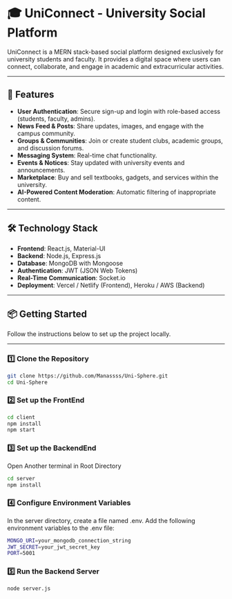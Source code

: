 # 🎓 UniConnect - University Social Platform

UniConnect is a MERN stack-based social platform designed exclusively for university students and faculty. It provides a digital space where users can connect, collaborate, and engage in academic and extracurricular activities.

---

## 🚀 Features

- **User Authentication**: Secure sign-up and login with role-based access (students, faculty, admins).
- **News Feed & Posts**: Share updates, images, and engage with the campus community.
- **Groups & Communities**: Join or create student clubs, academic groups, and discussion forums.
- **Messaging System**: Real-time chat functionality.
- **Events & Notices**: Stay updated with university events and announcements.
- **Marketplace**: Buy and sell textbooks, gadgets, and services within the university.
- **AI-Powered Content Moderation**: Automatic filtering of inappropriate content.

---

## 🛠 Technology Stack

- **Frontend**: React.js, Material-UI
- **Backend**: Node.js, Express.js
- **Database**: MongoDB with Mongoose
- **Authentication**: JWT (JSON Web Tokens)
- **Real-Time Communication**: Socket.io
- **Deployment**: Vercel / Netlify (Frontend), Heroku / AWS (Backend)

---

## 📦 Getting Started

Follow the instructions below to set up the project locally.

---

### 1️⃣ **Clone the Repository**

```bash
git clone https://github.com/Manassss/Uni-Sphere.git
cd Uni-Sphere
```

### 2️⃣ **Set up the FrontEnd**

```bash
cd client
npm install
npm start
```
### 3️⃣ **Set up the BackendEnd**
Open Another terminal in Root Directory
```bash
cd server
npm install
```
### 4️⃣ **Configure Environment Variables**
In the server directory, create a file named .env.
Add the following environment variables to the .env file:
```bash
MONGO_URI=your_mongodb_connection_string
JWT_SECRET=your_jwt_secret_key
PORT=5001
```
### 5️⃣ **Run the Backend Server**
```bash
node server.js
```



